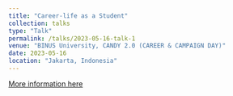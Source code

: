 ```yaml
---
title: "Career-life as a Student"
collection: talks
type: "Talk"
permalink: /talks/2023-05-16-talk-1
venue: "BINUS University, CANDY 2.0 (CAREER & CAMPAIGN DAY)"
date: 2023-05-16
location: "Jakarta, Indonesia"
---
```


[More information here](https://student-activity.binus.ac.id/himfoodtech/2023/05/candy-2-0-career-campaign-day/)
